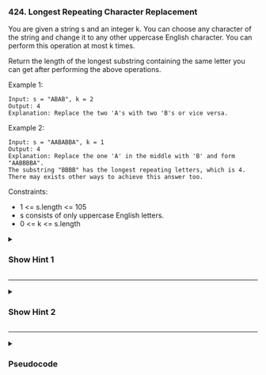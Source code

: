 ### 424. Longest Repeating Character Replacement

You are given a string s and an integer k. You can choose any character of the string and change it to any other uppercase English character. You can perform this operation at most k times.

Return the length of the longest substring containing the same letter you can get after performing the above operations.

Example 1:
```
Input: s = "ABAB", k = 2
Output: 4
Explanation: Replace the two 'A's with two 'B's or vice versa.
```
Example 2:
```
Input: s = "AABABBA", k = 1
Output: 4
Explanation: Replace the one 'A' in the middle with 'B' and form "AABBBBA".
The substring "BBBB" has the longest repeating letters, which is 4.
There may exists other ways to achieve this answer too.
```

Constraints:

- 1 <= s.length <= 105
- s consists of only uppercase English letters.
- 0 <= k <= s.length

<details>
  <summary><h3>Show Hint 1</h3></summary>
  <p>Similar to longest substring without repeating character can use sliding window and hashtable in similar order to obtain the result.</p>
</details>

---
<details>
  <summary><h3>Show Hint 2</h3></summary>
  <p>Frequency of letter and letter as key value in hashtable calculate maxfrequency at each iteration. if window length - maxfrequency greater than K then reduce the size of window also keep track of maximum size of window in result.</p>
</details>

---
<details>
  <summary><h3>Pseudocode</h3></summary>
  <pre>
    count -> {}
    res -> 0
    l -> 0
    maxFrequency -> 0
    for r -> 1 to s.length()
      count[s[r]] -> if count.get(s[r]) exists then count.get(s[r]) else 0
      maxFrequency -> if maxFrequency > count[s[r]] then maxFrequency else count[s[r]]
      while r - l + 1 - maxFrequency > k then
        count[s[l]] -> count.get(s[l]) - 1
        l -> l + 1
      res -> if res > r - l + 1 then res else r - l + 1
    return res
  </pre>
</details>
